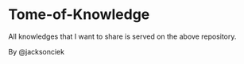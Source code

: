# Tome-of-Knowledge

All knowledges that I want to share is served on the above repository.

By @jacksonciek
